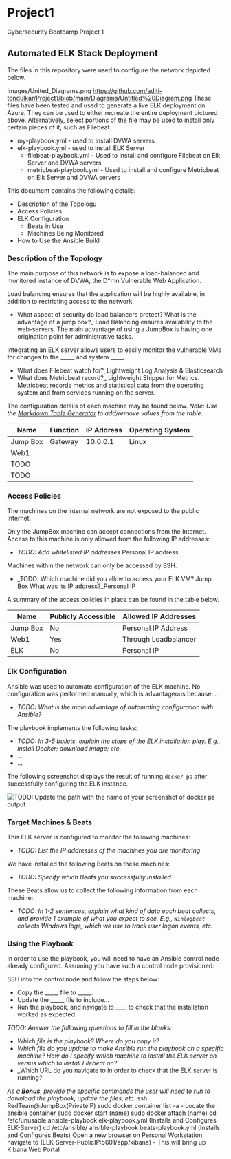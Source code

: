 # Project1
Cybersecurity Bootcamp Project 1

## Automated ELK Stack Deployment

The files in this repository were used to configure the network depicted below.

Images/United_Diagrams.png 
https://github.com/aditi-tondulkar/Project1/blob/main/Diagrams/Untitled%20Diagram.png
These files have been tested and used to generate a live ELK deployment on Azure. They can be used to either recreate the entire deployment pictured above. Alternatively, select portions of the file may be used to install only certain pieces of it, such as Filebeat.

  - my-playbook.yml - used to install DVWA servers
  - elk-playbook.yml - used to install ELK Server
     - filebeat-playbook.yml - Used to install and configure Filebeat on Elk Server and DVWA servers
     - metricbeat-playbook.yml - Used to install and configure Metricbeat on Elk Server and DVWA servers

This document contains the following details:
- Description of the Topologu
- Access Policies
- ELK Configuration
  - Beats in Use
  - Machines Being Monitored
- How to Use the Ansible Build


### Description of the Topology

The main purpose of this network is to expose a load-balanced and monitored instance of DVWA, the D*mn Vulnerable Web Application.

Load balancing ensures that the application will be highly available, in addition to restricting access to the network.
- What aspect of security do load balancers protect? What is the advantage of a jump box?_
Load Balancing ensures availability to the web-servers. The main advantage of using a JumpBox is having one origination point for administrative tasks. 

Integrating an ELK server allows users to easily monitor the vulnerable VMs for changes to the _____ and system _____.
- What does Filebeat watch for?_Lightweight Log Analysis & Elasticsearch 
- What does Metricbeat record?_ Lightweight Shipper for Metrics. Metricbeat records metrics and statistical data from the operating system and from services running on the server.

The configuration details of each machine may be found below.
_Note: Use the [Markdown Table Generator](http://www.tablesgenerator.com/markdown_tables) to add/remove values from the table_.

| Name     | Function | IP Address | Operating System |
|----------|----------|------------|------------------|
| Jump Box | Gateway  | 10.0.0.1   | Linux            |
| Web1     |          |            |                  |
| TODO     |          |            |                  |
| TODO     |          |            |                  |

### Access Policies

The machines on the internal network are not exposed to the public Internet. 

Only the JumpBox machine can accept connections from the Internet. Access to this machine is only allowed from the following IP addresses:
- _TODO: Add whitelisted IP addresses_ Personal IP address

Machines within the network can only be accessed by SSH.
- _TODO: Which machine did you allow to access your ELK VM? Jump Box What was its IP address?_Personal IP

A summary of the access policies in place can be found in the table below.

| Name     | Publicly Accessible | Allowed IP Addresses |
|----------|---------------------|----------------------|
| Jump Box | No                  | Personal IP Address  |
| Web1     | Yes                 | Through Loadbalancer |
| ELK      | No                  | Personal IP          |

### Elk Configuration

Ansible was used to automate configuration of the ELK machine. No configuration was performed manually, which is advantageous because...
- _TODO: What is the main advantage of automating configuration with Ansible?_

The playbook implements the following tasks:
- _TODO: In 3-5 bullets, explain the steps of the ELK installation play. E.g., install Docker; download image; etc._
- ...
- ...

The following screenshot displays the result of running `docker ps` after successfully configuring the ELK instance.

![TODO: Update the path with the name of your screenshot of docker ps output](Images/docker_ps_output.png)

### Target Machines & Beats
This ELK server is configured to monitor the following machines:
- _TODO: List the IP addresses of the machines you are monitoring_

We have installed the following Beats on these machines:
- _TODO: Specify which Beats you successfully installed_

These Beats allow us to collect the following information from each machine:
- _TODO: In 1-2 sentences, explain what kind of data each beat collects, and provide 1 example of what you expect to see. E.g., `Winlogbeat` collects Windows logs, which we use to track user logon events, etc._

### Using the Playbook
In order to use the playbook, you will need to have an Ansible control node already configured. Assuming you have such a control node provisioned: 

SSH into the control node and follow the steps below:
- Copy the _____ file to _____.
- Update the _____ file to include...
- Run the playbook, and navigate to ____ to check that the installation worked as expected.

_TODO: Answer the following questions to fill in the blanks:_
- _Which file is the playbook? Where do you copy it?_
- _Which file do you update to make Ansible run the playbook on a specific machine? How do I specify which machine to install the ELK server on versus which to install Filebeat on?_
- _Which URL do you navigate to in order to check that the ELK server is running?

_As a **Bonus**, provide the specific commands the user will need to run to download the playbook, update the files, etc._
ssh RedTeam@JumpBox(PrivateIP)
sudo docker container list -a - Locate the ansible container
sudo docker start (name)
sudo docker attach (name)
cd /etc/unusable
ansible-playbook elk-playbook.yml (Installs and Configures ELK-Server)
cd /etc/ansible/
ansible-playbook beats-playbook.yml (Installs and Configures Beats)
Open a new browser on Personal Workstation, navigate to (ELK-Server-PublicIP:5601/app/kibana) - This will bring up Kibana Web Portal
